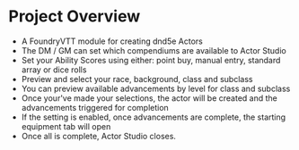 # Project Overview

- A FoundryVTT module for creating dnd5e Actors
- The DM / GM can set which compendiums are available to Actor Studio
- Set your Ability Scores using either: point buy, manual entry, standard array or dice rolls
- Preview and select your race, background, class and subclass
- You can preview available advancements by level for class and subclass
- Once your've made your selections, the actor will be created and the advancements triggered for completion
- If the setting is enabled, once advancements are complete, the starting equipment tab will open
- Once all is complete, Actor Studio closes.